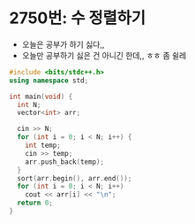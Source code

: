 # 2750번: 수 정렬하기

- 오늘은 공부가 하기 싫다,,
- 오늘만 공부하기 싫은 건 아니긴 한데,, ㅎㅎ 좀 쉴레

```cpp
#include <bits/stdc++.h>
using namespace std;

int main(void) {
  int N;
  vector<int> arr;

  cin >> N;
  for (int i = 0; i < N; i++) {
    int temp;
    cin >> temp;
    arr.push_back(temp);
  }
  sort(arr.begin(), arr.end());
  for (int i = 0; i < N; i++)
    cout << arr[i] << "\n";
  return 0;
}
```
